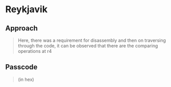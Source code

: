 # Reykjavik

## Approach
> Here, there was a requirement for disassembly and then on traversing through the code, it can be observed that there are the comparing operations at r4

## Passcode
> (in hex)